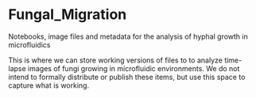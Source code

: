 # Fungal_Migration
Notebooks, image files and metadata for the analysis of hyphal growth in microfluidics

This is where we can store working versions of files to to analyze time-lapse images of fungi growing in microfluidic environments.
We do not intend to formally distribute or publish these items, but use this space to capture what is working.
